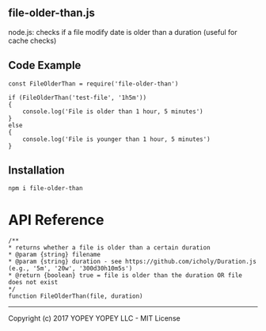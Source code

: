 ## file-older-than.js
node.js: checks if a file modify date is older than a duration (useful for cache checks)

## Code Example

    const FileOlderThan = require('file-older-than')

    if (FileOlderThan('test-file', '1h5m'))
    {
        console.log('File is older than 1 hour, 5 minutes')
    }
    else
    {
        console.log('File is younger than 1 hour, 5 minutes')
    }

## Installation

    npm i file-older-than

# API Reference

    /**
    * returns whether a file is older than a certain duration
    * @param {string} filename
    * @param {string} duration - see https://github.com/icholy/Duration.js (e.g., '5m', '20w', '300d30h10m5s')
    * @return {boolean} true = file is older than the duration OR file does not exist
    */
    function FileOlderThan(file, duration)

* * *

Copyright (c) 2017 YOPEY YOPEY LLC - MIT License